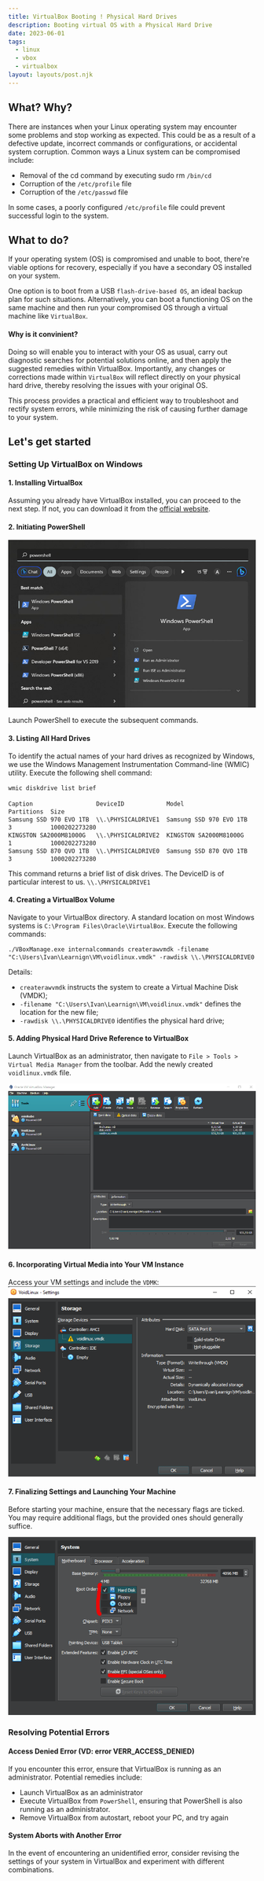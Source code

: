 ```yaml
---
title: VirtualBox Booting ! Physical Hard Drives
description: Booting virtual OS with a Physical Hard Drive
date: 2023-06-01
tags:
  - linux
  - vbox
  - virtualbox
layout: layouts/post.njk
---
```


## What? Why?
There are instances when your Linux operating system may encounter some problems and stop working as expected. This could be as a result of a defective update, incorrect commands or configurations, or accidental system corruption. Common ways a Linux system can be compromised include:

- Removal of the cd command by executing sudo rm `/bin/cd`
- Corruption of the `/etc/profile` file
- Corruption of the `/etc/passwd` file

In some cases, a poorly configured `/etc/profile` file could prevent successful login to the system.

## What to do?
If your operating system (OS) is compromised and unable to boot, there're viable options for recovery, especially if you have a secondary OS installed on your system.

One option is to boot from a USB `flash-drive-based OS`, an ideal backup plan for such situations. Alternatively, you can boot a functioning OS on the same machine and then run your compromised OS through a virtual machine like `VirtualBox`.

#### Why is it convinient?
Doing so will enable you to interact with your OS as usual, carry out diagnostic searches for potential solutions online, and then apply the suggested remedies within VirtualBox. Importantly, any changes or corrections made within `VirtualBox` will reflect directly on your physical hard drive, thereby resolving the issues with your original OS.

This process provides a practical and efficient way to troubleshoot and rectify system errors, while minimizing the risk of causing further damage to your system.

## Let's get started
### Setting Up VirtualBox on Windows

#### 1. Installing VirtualBox
Assuming you already have VirtualBox installed, you can proceed to the next step. If not, you can download it from the [official website](https://www.virtualbox.org/).

#### 2. Initiating PowerShell
![PowerShell](/img/powershell-search.jpg)

Launch PowerShell to execute the subsequent commands.

#### 3. Listing All Hard Drives
To identify the actual names of your hard drives as recognized by Windows, we use the Windows Management Instrumentation Command-line (WMIC) utility. Execute the following shell command:
```shell
wmic diskdrive list brief

Caption                  DeviceID            Model                    Partitions  Size
Samsung SSD 970 EVO 1TB  \\.\PHYSICALDRIVE1  Samsung SSD 970 EVO 1TB  3           1000202273280
KINGSTON SA2000M81000G   \\.\PHYSICALDRIVE2  KINGSTON SA2000M81000G   1           1000202273280
Samsung SSD 870 QVO 1TB  \\.\PHYSICALDRIVE0  Samsung SSD 870 QVO 1TB  3           1000202273280
```

This command returns a brief list of disk drives. The DeviceID is of particular interest to us. `\\.\PHYSICALDRIVE1`

#### 4. Creating a VirtualBox Volume
Navigate to your VirtualBox directory. A standard location on most Windows systems is `C:\Program Files\Oracle\VirtualBox`. Execute the following commands:
```shell
./VBoxManage.exe internalcommands createrawvmdk -filename "C:\Users\Ivan\Learnign\VM\voidlinux.vmdk" -rawdisk \\.\PHYSICALDRIVE0
```
Details:
- `createrawvmdk` instructs the system to create a Virtual Machine Disk (VMDK);
- `-filename "C:\Users\Ivan\Learnign\VM\voidlinux.vmdk"` defines the location for the new file;
- `-rawdisk \\.\PHYSICALDRIVE0` identifies the physical hard drive;

#### 5. Adding Physical Hard Drive Reference to VirtualBox
Launch VirtualBox as an administrator, then navigate to `File > Tools > Virtual Media Manager` from the toolbar. Add the newly created `voidlinux.vmdk` file.

![Virtual Media Manager](/img/vm-drive-manager.jpg)


#### 6. Incorporating Virtual Media into Your VM Instance
Access your VM settings and include the `VDMK`:
![Virtual Media Manager](/img/add-vdmk-into-vm.png)

#### 7. Finalizing Settings and Launching Your Machine
Before starting your machine, ensure that the necessary flags are ticked. You may require additional flags, but the provided ones should generally suffice.

![Virtual Media Manager](/img/vm-vdmk-options.png)

### Resolving Potential Errors
#### Access Denied Error (VD: error VERR_ACCESS_DENIED)
If you encounter this error, ensure that VirtualBox is running as an administrator. Potential remedies include:
- Launch VirtualBox as an administrator
- Execute VirtualBox from `PowerShell`, ensuring that PowerShell is also running as an administrator.
- Remove VirtualBox from autostart, reboot your PC, and try again
#### System Aborts with Another Error
In the event of encountering an unidentified error, consider revising the settings of your system in VirtualBox and experiment with different combinations.
